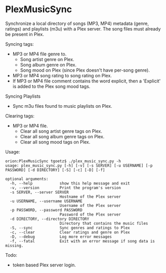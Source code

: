 # PlexMusicSync
Synchronize a local directory of songs (MP3, MP4) metadata (genre, ratings) and playlists (m3u) with a Plex server. The song files must already be present in Plex.

Syncing tags:
- MP3 or MP4 file genre to.
    - Song artist genre on Plex.
    - Song album genre on Plex.
    - Song mood on Plex (since Plex doesn't have per-song genre).
- MP3 or MP4 song rating to song rating on Plex.
- If MP3 or MP4 file comment contains the word explicit, then a 'Explicit' is added to the Plex song mood tags.

Syncing Playlists
- Sync m3u files found to music playlists on Plex.

Clearing tags:
- MP3 or MP4 file.
    - Clear all song artist genre tags on Plex.
    - Clear all song album genre tags on Plex.
    - Clear all song mood tags on Plex.

Usage:
```
orion:PlexMusicSync tgoetz$ ./plex_music_sync.py -h
usage: plex_music_sync.py [-h] [-v] [-s SERVER] [-u USERNAME] [-p PASSWORD] [-d DIRECTORY] [-S] [-c] [-D] [-f]

optional arguments:
  -h, --help            show this help message and exit
  -v, --version         Print the program's version
  -s SERVER, --server SERVER
                        Hostname of the Plex server
  -u USERNAME, --username USERNAME
                        Username of the Plex server
  -p PASSWORD, --password PASSWORD
                        Password of the Plex server
  -d DIRECTORY, --directory DIRECTORY
                        Directory that contains the music files
  -S, --sync            Sync genres and ratings to Plex
  -c, --clear           Clear ratings and genre on Plex
  -D, --debug           Log more error messages
  -f, --fatal           Exit with an error message if song data is missing.
```

Todo:
- token based Plex server login.
